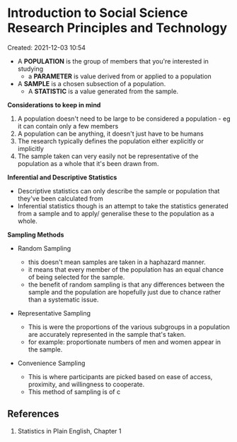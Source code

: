 # Introduction to Social Science Research Principles and Technology
Created: 2021-12-03 10:54


- A **POPULATION** is the group of members that you're interested in studying
	- a **PARAMETER** is value derived from or applied to a population 
- A **SAMPLE** is a chosen subsection of a population.
	- A **STATISTIC** is a value generated from the sample. 

**Considerations to keep in mind**
1) A population doesn't need to be large to be considered a population - eg it can contain only a few members 
2) A population can be anything, it doesn't just have to be humans 
3) The research typically defines the population either explicitly or implicitly 
4) The sample taken can very easily not be representative of the population as a whole that it's been drawn from. 

**Inferential and Descriptive Statistics**
- Descriptive statistics can only describe the sample or population that they've been calculated from
- Inferential statistics though is an attempt to take the statistics generated from a sample and to apply/ generalise these to the population as a whole. 

**Sampling Methods**
- Random Sampling 
	- this doesn't mean samples are taken in a haphazard manner. 
	- it means that every member of the population has an equal chance of being selected for the sample. 
	- the benefit of random sampling is that any differences between the sample and the population are hopefully just due to chance rather than a systematic issue. 

- Representative Sampling
	- This is were the proportions of the various subgroups in a population are accurately represented in the sample that's taken. 
	- for example: proportionate numbers of men and women appear in the sample.

- Convenience Sampling
	- This is where participants are picked based on ease of access, proximity, and willingness to cooperate. 
	- This method of sampling is of c
























## References
1. Statistics in Plain English, Chapter 1